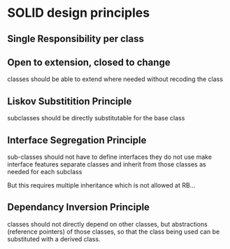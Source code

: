 # SOLID design principles

## Single Responsibility per class

## Open to extension, closed to change
classes should be able to extend where needed without recoding the class

## Liskov Substitition Principle
subclasses should be directly substitutable for the base class

## Interface Segregation Principle
sub-classes should not have to define interfaces they do not use
make interface features separate classes and inherit from those classes as needed for each subclass

But this requires multiple inheritance which is not allowed at RB...

## Dependancy Inversion Principle

classes should not directly depend on other classes, but abstractions (reference pointers) of those classes, so that the class being used can be substituted with a derived class.

